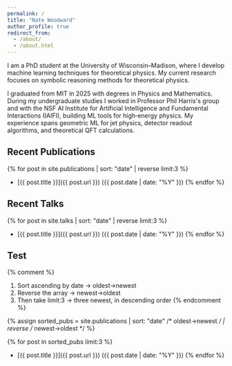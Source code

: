 ```yaml
---
permalink: /
title: "Nate Woodward"
author_profile: true
redirect_from:
  - /about/
  - /about.html
---
```


I am a PhD student at the University of Wisconsin–Madison, where I develop machine learning techniques for theoretical physics. My current research focuses on symbolic reasoning methods for theoretical physics.

I graduated from MIT in 2025 with degrees in Physics and Mathematics. During my undergraduate studies I worked in Professor Phil Harris's group and with the NSF AI Institute for Artificial Intelligence and Fundamental Interactions (IAIFI), building ML tools for high‑energy physics. My experience spans geometric ML for jet physics, detector readout algorithms, and theoretical QFT calculations.

## Recent Publications

{% for post in site.publications
     | sort: "date"
     | reverse
     limit:3 %}
- [{{ post.title }}]({{ post.url }}) ({{ post.date | date: "%Y" }})
{% endfor %}


## Recent Talks
{% for post in site.talks
     | sort: "date"
     | reverse
     limit:3 %}
- [{{ post.title }}]({{ post.url }}) ({{ post.date | date: "%Y" }})
{% endfor %}

## Test
{% comment %}
  1. Sort ascending by date → oldest→newest
  2. Reverse the array        → newest→oldest
  3. Then take limit:3         → three newest, in descending order
{% endcomment %}

{% assign sorted_pubs = site.publications 
     | sort: "date"    /* oldest→newest */
     | reverse         /* newest→oldest */ %}

{% for post in sorted_pubs limit:3 %}
- [{{ post.title }}]({{ post.url }}) ({{ post.date | date: "%Y" }})
{% endfor %}
